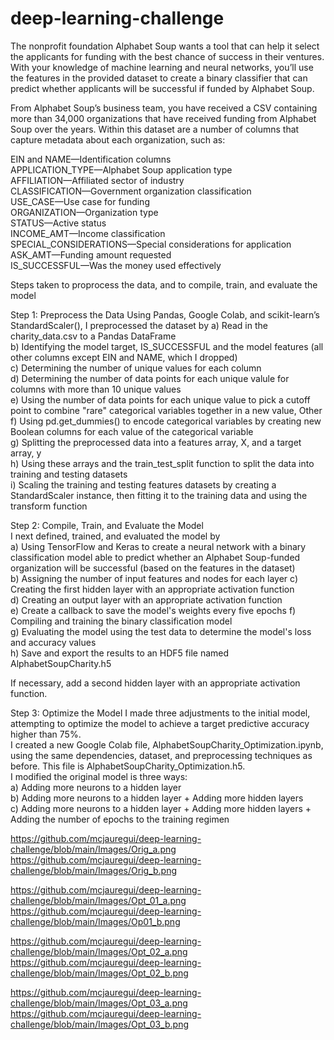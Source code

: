 # deep-learning-challenge

The nonprofit foundation Alphabet Soup wants a tool that can help it select the applicants for funding with the best chance of success in their ventures. With your knowledge of machine learning and neural networks, you’ll use the features in the provided dataset to create a binary classifier that can predict whether applicants will be successful if funded by Alphabet Soup.  

From Alphabet Soup’s business team, you have received a CSV containing more than 34,000 organizations that have received funding from Alphabet Soup over the years. Within this dataset are a number of columns that capture metadata about each organization, such as:  

EIN and NAME—Identification columns  
APPLICATION_TYPE—Alphabet Soup application type  
AFFILIATION—Affiliated sector of industry  
CLASSIFICATION—Government organization classification  
USE_CASE—Use case for funding  
ORGANIZATION—Organization type  
STATUS—Active status  
INCOME_AMT—Income classification  
SPECIAL_CONSIDERATIONS—Special considerations for application  
ASK_AMT—Funding amount requested  
IS_SUCCESSFUL—Was the money used effectively  

Steps taken to proprocess the data, and to compile, train, and evaluate the model 

Step 1: Preprocess the Data
Using Pandas, Google Colab, and scikit-learn’s StandardScaler(), I preprocessed the dataset by 
a) Read in the charity_data.csv to a Pandas DataFrame  
b) Identifying the model target, IS_SUCCESSFUL and the model features (all other columns except EIN and NAME, which I dropped)  
c) Determining the number of unique values for each column  
d) Determining the number of data points for each unique valule for columns with more than 10 unique values  
e) Using the number of data points for each unique value to pick a cutoff point to combine "rare" categorical variables together in a new value, Other  
f) Using pd.get_dummies() to encode categorical variables by creating new Boolean columns for each value of the categorical variable  
g) Splitting the preprocessed data into a features array, X, and a target array, y   
h) Using these arrays and the train_test_split function to split the data into training and testing datasets  
i) Scaling the training and testing features datasets by creating a StandardScaler instance, then fitting it to the training data and using the transform function  

Step 2: Compile, Train, and Evaluate the Model  
I next defined, trained, and evaluated the model by   
a) Using TensorFlow and Keras to create a neural network with a binary classification model able to predict whether an Alphabet Soup-funded organization will be successful (based on the features in the dataset)     
b) Assigning the number of input features and nodes for each layer 
c) Creating the first hidden layer with an appropriate activation function  
d) Creating an output layer with an appropriate activation function  
e) Create a callback to save the model's weights every five epochs
f) Compiling and training the binary classification model  
g) Evaluating the model using the test data to determine the model's loss and accuracy values  
h) Save and export the results to an HDF5 file named AlphabetSoupCharity.h5 

If necessary, add a second hidden layer with an appropriate activation function.  

Step 3: Optimize the Model
I made three adjustments to the initial model, attempting to optimize the model to achieve a target predictive accuracy higher than 75%.  
I created a new Google Colab file, AlphabetSoupCharity_Optimization.ipynb, using the same dependencies, dataset, and preprocessing techniques as before. This file is AlphabetSoupCharity_Optimization.h5.    
I modified the original model is three ways:  
a) Adding more neurons to a hidden layer  
b) Adding more neurons to a hidden layer + Adding more hidden layers   
c) Adding more neurons to a hidden layer + Adding more hidden layers + Adding the number of epochs to the training regimen  

https://github.com/mcjauregui/deep-learning-challenge/blob/main/Images/Orig_a.png  
https://github.com/mcjauregui/deep-learning-challenge/blob/main/Images/Orig_b.png

https://github.com/mcjauregui/deep-learning-challenge/blob/main/Images/Opt_01_a.png  
https://github.com/mcjauregui/deep-learning-challenge/blob/main/Images/Op01_b.png  

https://github.com/mcjauregui/deep-learning-challenge/blob/main/Images/Opt_02_a.png  
https://github.com/mcjauregui/deep-learning-challenge/blob/main/Images/Opt_02_b.png  

https://github.com/mcjauregui/deep-learning-challenge/blob/main/Images/Opt_03_a.png  
https://github.com/mcjauregui/deep-learning-challenge/blob/main/Images/Opt_03_b.png  






